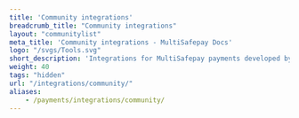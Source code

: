 ```yaml
---
title: 'Community integrations'
breadcrumb_title: "Community integrations"
layout: "communitylist"
meta_title: 'Community integrations - MultiSafepay Docs'
logo: "/svgs/Tools.svg"
short_description: 'Integrations for MultiSafepay payments developed by our community.'
weight: 40
tags: "hidden"
url: "/integrations/community/"
aliases:
    - /payments/integrations/community/
---
```

